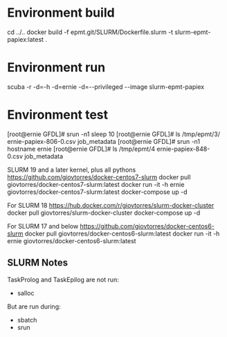 # Environment build
cd ../..
docker build -f epmt.git/SLURM/Dockerfile.slurm -t slurm-epmt-papiex:latest .

# Environment run
scuba -r -d=-h -d=ernie -d=--privileged --image slurm-epmt-papiex

# Environment test
[root@ernie GFDL]# srun -n1 sleep 10
[root@ernie GFDL]# ls /tmp/epmt/3/
ernie-papiex-806-0.csv  job_metadata
[root@ernie GFDL]# srun -n1 hostname
ernie
[root@ernie GFDL]# ls /tmp/epmt/4
ernie-papiex-848-0.csv  job_metadata

SLURM 19 and a later kernel, plus all pythons
https://github.com/giovtorres/docker-centos7-slurm
docker pull giovtorres/docker-centos7-slurm:latest
docker run -it -h ernie giovtorres/docker-centos7-slurm:latest
docker-compose up -d

For SLURM 18
https://hub.docker.com/r/giovtorres/slurm-docker-cluster
docker pull giovtorres/slurm-docker-cluster
docker-compose up -d

For SLURM 17 and below
https://github.com/giovtorres/docker-centos6-slurm
docker pull giovtorres/docker-centos6-slurm:latest
docker run -it -h ernie giovtorres/docker-centos6-slurm:latest

## SLURM Notes

TaskProlog and TaskEpilog are not run:
 * salloc

But are run during:
 * sbatch
 * srun